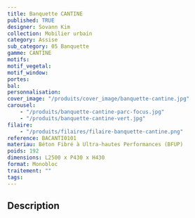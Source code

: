 ```yaml
---
title: Banquette CANTINE
published: TRUE
designer: Sovann Kim
collection: Mobilier urbain
category: Assise
sub_category: 05 Banquette
gamme: CANTINE
motifs:
motif_vegetal:
motif_window:
portes:
bal:
personnalisation:
cover_image: "/produits/cover_image/banquette-cantine.jpg"
carousel:
    - "/produits/banquette-cantine-parc-focus.jpg"
    - "/produits/banquette-cantine-vert.jpg"
filaire:
    - "/produits/filaires/filaire-banquette-cantine.png"
reference: BACANTI0101
materiau: Béton Fibré à Ultra-hautes Performances (BFUP)
poids: 192
dimensions: L2500 x P430 x H430
format: Monobloc
traitement: ""
tags:
---
```


## Description
